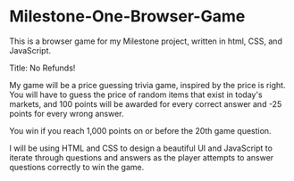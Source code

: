 # Milestone-One-Browser-Game
This is a browser game for my Milestone project, written in html, CSS, and JavaScript.

Title: No Refunds!

My game will be a price guessing trivia game, inspired by the price is right. 
You will have to guess the price of random items that exist in today's markets, and 100 points will be awarded for every correct answer and -25 points for every wrong answer.

You win if you reach 1,000 points on or before the 20th game question.

I will be using HTML and CSS to design a beautiful UI and JavaScript to iterate through questions and answers as the player attempts to answer questions correctly to win the game.

